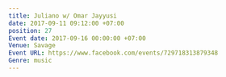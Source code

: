 ```yaml
---
title: Juliano w/ Omar Jayyusi
date: 2017-09-11 09:12:00 +07:00
position: 27
Event date: 2017-09-16 00:00:00 +07:00
Venue: Savage
Event URL: https://www.facebook.com/events/729718313879348
Genre: music
---
```


